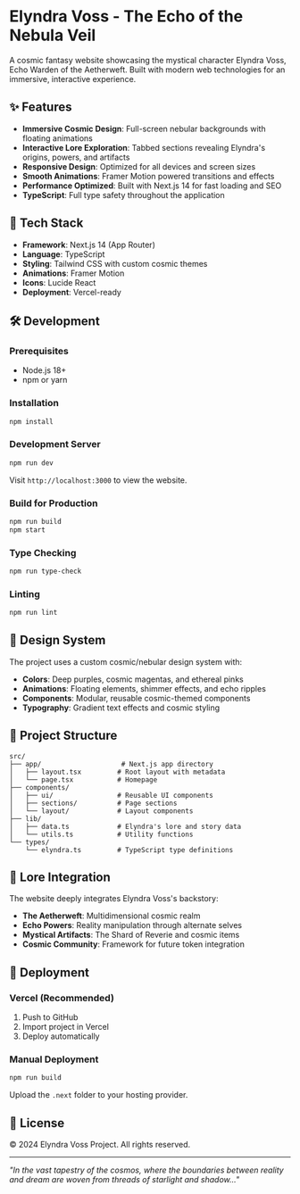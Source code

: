 # Elyndra Voss - The Echo of the Nebula Veil

A cosmic fantasy website showcasing the mystical character Elyndra Voss, Echo Warden of the Aetherweft. Built with modern web technologies for an immersive, interactive experience.

## ✨ Features

- **Immersive Cosmic Design**: Full-screen nebular backgrounds with floating animations
- **Interactive Lore Exploration**: Tabbed sections revealing Elyndra's origins, powers, and artifacts
- **Responsive Design**: Optimized for all devices and screen sizes
- **Smooth Animations**: Framer Motion powered transitions and effects
- **Performance Optimized**: Built with Next.js 14 for fast loading and SEO
- **TypeScript**: Full type safety throughout the application

## 🚀 Tech Stack

- **Framework**: Next.js 14 (App Router)
- **Language**: TypeScript
- **Styling**: Tailwind CSS with custom cosmic themes
- **Animations**: Framer Motion
- **Icons**: Lucide React
- **Deployment**: Vercel-ready

## 🛠 Development

### Prerequisites
- Node.js 18+
- npm or yarn

### Installation
```bash
npm install
```

### Development Server
```bash
npm run dev
```

Visit `http://localhost:3000` to view the website.

### Build for Production
```bash
npm run build
npm start
```

### Type Checking
```bash
npm run type-check
```

### Linting
```bash
npm run lint
```

## 🎨 Design System

The project uses a custom cosmic/nebular design system with:
- **Colors**: Deep purples, cosmic magentas, and ethereal pinks
- **Animations**: Floating elements, shimmer effects, and echo ripples
- **Components**: Modular, reusable cosmic-themed components
- **Typography**: Gradient text effects and cosmic styling

## 📁 Project Structure

```
src/
├── app/                    # Next.js app directory
│   ├── layout.tsx         # Root layout with metadata
│   └── page.tsx           # Homepage
├── components/
│   ├── ui/                # Reusable UI components
│   ├── sections/          # Page sections
│   └── layout/            # Layout components
├── lib/
│   ├── data.ts            # Elyndra's lore and story data
│   └── utils.ts           # Utility functions
└── types/
    └── elyndra.ts         # TypeScript type definitions
```

## 🌌 Lore Integration

The website deeply integrates Elyndra Voss's backstory:
- **The Aetherweft**: Multidimensional cosmic realm
- **Echo Powers**: Reality manipulation through alternate selves
- **Mystical Artifacts**: The Shard of Reverie and cosmic items
- **Cosmic Community**: Framework for future token integration

## 🚀 Deployment

### Vercel (Recommended)
1. Push to GitHub
2. Import project in Vercel
3. Deploy automatically

### Manual Deployment
```bash
npm run build
```

Upload the `.next` folder to your hosting provider.

## 📝 License

© 2024 Elyndra Voss Project. All rights reserved.

---

*"In the vast tapestry of the cosmos, where the boundaries between reality and dream are woven from threads of starlight and shadow..."*